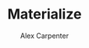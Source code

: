 ---
title: Materialize
github: https://github.com/alexcarpenter/material-jekyll-theme
demo: http://alexcarpenter.me/material-jekyll-theme/
author: Alex Carpenter
ssg:
  - Jekyll
cms:
  - No Cms
---